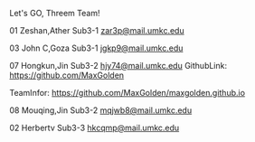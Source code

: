 Let's GO, Threem Team!

01 Zeshan,Ather Sub3-1 zar3p@mail.umkc.edu

03 John C,Goza  Sub3-1 jgkp9@mail.umkc.edu

07 Hongkun,Jin  Sub3-2 hjy74@mail.umkc.edu  GithubLink: https://github.com/MaxGolden 

TeamInfor: https://github.com/MaxGolden/maxgolden.github.io

08 Mouqing,Jin  Sub3-2 mqjwb8@mail.umkc.edu

02 Herbertv     Sub3-3 hkcqmp@mail.umkc.edu
